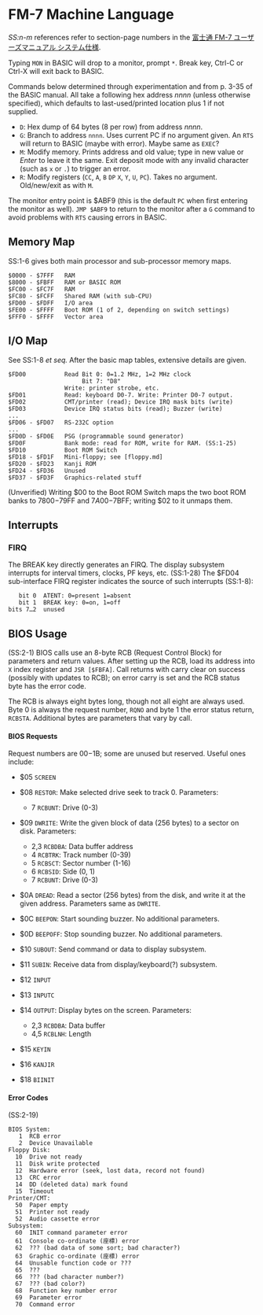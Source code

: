 FM-7 Machine Language
=====================

_SS:n-m_ references refer to section-page numbers in the [富士通 FM-7
ユーザーズマニュアル システム仕様][fm7sysspec].

Typing `MON` in BASIC will drop to a monitor, prompt `*`. Break key,
Ctrl-C or Ctrl-X will exit back to BASIC.

Commands below determined through experimentation and from p. 3-35 of
the BASIC manual. All take a following hex address _nnnn_ (unless
otherwise specified), which defaults to last-used/printed location
plus 1 if not supplied.

- `D`: Hex dump of 64 bytes (8 per row) from address _nnnn_.
- `G`: Branch to address `nnnn`. Uses current PC if no argument given.
  An `RTS` will return to BASIC (maybe with error). Maybe same as `EXEC`?
- `M`: Modify memory. Prints address and old value; type in new value
  or _Enter_ to leave it the same. Exit deposit mode with any invalid
  character (such as `x` or `.`) to trigger an error.
- `R`: Modify registers (`CC`, `A`, `B` `DP` `X`, `Y`, `U`, `PC`).
  Takes no argument. Old/new/exit as with `M`.

The monitor entry point is $ABF9 (this is the default `PC` when first
entering the monitor as well). `JMP $ABF9` to return to the monitor
after a `G` command to avoid problems with `RTS` causing errors in
BASIC.


Memory Map
----------

SS:1-6 gives both main processor and sub-processor memory maps.

    $0000 - $7FFF   RAM
    $8000 - $FBFF   RAM or BASIC ROM
    $FC00 - $FC7F   RAM
    $FC80 - $FCFF   Shared RAM (with sub-CPU)
    $FD00 - $FDFF   I/O area
    $FE00 - $FFFF   Boot ROM (1 of 2, depending on switch settings)
    $FFF0 - $FFFF   Vector area


I/O Map
-------

See SS:1-8 _et seq._ After the basic map tables, extensive details are
given.

    $FD00           Read Bit 0: 0=1.2 MHz, 1=2 MHz clock
                         Bit 7: "D8"
                    Write: printer strobe, etc.
    $FD01           Read: keyboard D0-7. Write: Printer D0-7 output.
    $FD02           CMT/printer (read); Device IRQ mask bits (write)
    $FD03           Device IRQ status bits (read); Buzzer (write)
    ...
    $FD06 - $FD07   RS-232C option
    ...
    $FD0D - $FD0E   PSG (programmable sound generator)
    $FD0F           Bank mode: read for ROM, write for RAM. (SS:1-25)
    $FD10           Boot ROM Switch
    $FD18 - $FD1F   Mini-floppy; see [floppy.md]
    $FD20 - $FD23   Kanji ROM
    $FD24 - $FD36   Unused
    $FD37 - $FD3F   Graphics-related stuff

(Unverified) Writing $00 to the Boot ROM Switch maps the two boot ROM
banks to $7800-$79FF and $7A00-$7BFF; writing $02 to it unmaps them.


Interrupts
----------

### FIRQ

The BREAK key directly generates an FIRQ. The display subsystem
interrupts for interval timers, clocks, PF keys, etc. (SS:1-28) The
$FD04 sub-interface FIRQ register indicates the source of such
interrupts (SS:1-8):

       bit 0  ATENT: 0=present 1=absent
       bit 1  BREAK key: 0=on, 1=off
    bits 7…2  unused


BIOS Usage
----------

(SS:2-1) BIOS calls use an 8-byte RCB (Request Control Block) for
parameters and return values. After setting up the RCB, load its
address into `X` index register and `JSR [$FBFA]`. Call returns with
carry clear on success (possibly with updates to RCB); on error carry
is set and the RCB status byte has the error code.

The RCB is always eight bytes long, though not all eight are always
used. Byte 0 is always the request number, `RQNO` and byte 1 the error
status return, `RCBSTA`. Additional bytes are parameters that vary by
call.

#### BIOS Requests

Request numbers are $00-$1B; some are unused but reserved. Useful ones
include:

- $05 `SCREEN`

- $08 `RESTOR`: Make selected drive seek to track 0. Parameters:
  - 7 `RCBUNT`: Drive (0-3)

- $09 `DWRITE`: Write the given block of data (256 bytes) to a sector
  on disk. Parameters:
  - 2,3 `RCBDBA`: Data buffer address
  - 4 `RCBTRK`: Track number (0-39)
  - 5 `RCBSCT`: Sector number (1-16)
  - 6 `RCBSID`: Side (0, 1)
  - 7 `RCBUNT`: Drive (0-3)

- $0A `DREAD`: Read a sector (256 bytes) from the disk, and write it
  at the given address. Parameters same as `DWRITE`.

- $0C `BEEPON`: Start sounding buzzer. No additional parameters.
- $0D `BEEPOFF`: Stop sounding buzzer. No additional parameters.

- $10 `SUBOUT`: Send command or data to display subsystem.
- $11 `SUBIN`: Receive data from display/keyboard(?) subsystem.

- $12 `INPUT`
- $13 `INPUTC`
- $14 `OUTPUT`: Display bytes on the screen. Parameters:
  - 2,3 `RCBDBA`: Data buffer
  - 4,5 `RCBLNH`: Length

- $15 `KEYIN`
- $16 `KANJIR`
- $18 `BIINIT`

#### Error Codes

(SS:2-19)

    BIOS System:
       1  RCB error
       2  Device Unavailable
    Floppy Disk:
      10  Drive not ready
      11  Disk write protected
      12  Hardware error (seek, lost data, record not found)
      13  CRC error
      14  DD (deleted data) mark found
      15  Timeout
    Printer/CMT:
      50  Paper empty
      51  Printer not ready
      52  Audio cassette error
    Subsystem:
      60  INIT command parameter error
      61  Console co-ordinate (座標) error
      62  ??? (bad data of some sort; bad character?)
      63  Graphic co-ordinate (座標) error
      64  Unusable function code or ???
      65  ???
      66  ??? (bad character number?)
      67  ??? (bad color?)
      68  Function key number error
      69  Parameter error
      70  Command error



<!-------------------------------------------------------------------->
[fm7sysspec]: https://archive.org/details/FM7SystemSpecifications
